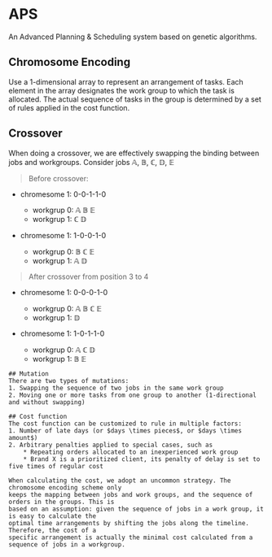 # APS
An Advanced Planning & Scheduling system based on genetic algorithms.

## Chromosome Encoding
Use a 1-dimensional array to represent an arrangement of tasks. Each 
element in the array designates the work group to which
the task is allocated. The actual sequence of tasks in the group is 
determined by a set of rules applied in the cost function.

## Crossover
When doing a crossover, we are effectively swapping the binding between jobs and workgroups.
Consider jobs $\mathbb{A}$, $\mathbb{B}$, $\mathbb{C}$, $\mathbb{D}$, $\mathbb{E}$
> Before crossover:

- chromesome 1: 0-0-1-1-0

  - workgrup 0: $\mathbb{A}$ $\mathbb{B}$ $\mathbb{E}$
  - workgrup 1: $\mathbb{C}$ $\mathbb{D}$

- chromesome 1: 1-0-0-1-0
  - workgrup 0: $\mathbb{B}$ $\mathbb{C}$ $\mathbb{E}$ 
  - workgrup 1: $\mathbb{A}$ $\mathbb{D}$  

> After crossover from position 3 to 4

- chromesome 1: 0-0-0-1-0
  - workgrup 0: $\mathbb{A}$ $\mathbb{B}$ $\mathbb{C}$ $\mathbb{E}$ 
  - workgrup 1: $\mathbb{D}$  

- chromesome 1: 1-0-1-1-0
  - workgrup 0: $\mathbb{A}$ $\mathbb{C}$ $\mathbb{D}$
  - workgrup 1: $\mathbb{B}$ $\mathbb{E}$

```
## Mutation
There are two types of mutations:
1. Swapping the sequence of two jobs in the same work group
2. Moving one or more tasks from one group to another (1-directional and without swapping)

## Cost function
The cost function can be customized to rule in multiple factors:
1. Number of late days (or $days \times pieces$, or $days \times amount$)
2. Arbitrary penalties applied to special cases, such as 
    * Repeating orders allocated to an inexperienced work group
    * Brand X is a prioritized client, its penalty of delay is set to five times of regular cost

When calculating the cost, we adopt an uncommon strategy. The chromosome encoding scheme only
keeps the mapping between jobs and work groups, and the sequence of orders in the groups. This is
based on an assumption: given the sequence of jobs in a work group, it is easy to calculate the 
optimal time arrangements by shifting the jobs along the timeline. Therefore, the cost of a 
specific arrangement is actually the minimal cost calculated from a sequence of jobs in a workgroup.
